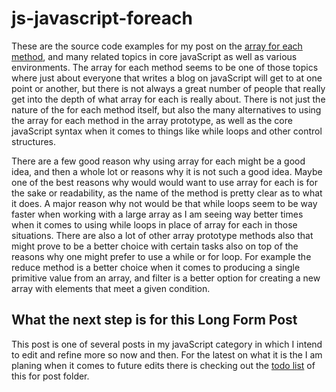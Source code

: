 # js-javascript-foreach

These are the source code examples for my post on the [array for each method](https://dustinpfister.github.io/2019/02/16/js-javascript-foreach/), and many related topics in core javaScript as well as various environments. The array for each method seems to be one of those topics where just about everyone that writes a blog on javaScript will get to at one point or another, but there is not always a great number of people that really get into the depth of what array for each is really about. There is not just the nature of the for each method itself, but also the many alternatives to using the array for each method in the array prototype, as well as the core javaScript syntax when it comes to things like while loops and other control structures.

There are a few good reason why using array for each might be a good idea, and then a whole lot or reasons why it is not such a good idea. Maybe one of the best reasons why would would want to use array for each is for the sake or readability, as the name of the method is pretty clear as to what it does. A major reason why not would be that while loops seem to be way faster when working with a large array as I am seeing way better times when it comes to using while loops in place of array for each in those situations. There are also a lot of other array prototype methods also that might prove to be a better choice with certain tasks also on top of the reasons why one might prefer to use a while or for loop. For example the reduce method is a better choice when it comes to producing a single primitive value from an array, and filter is a better option for creating a new array with elements that meet a given condition.

## What the next step is for this Long Form Post

This post is one of several posts in my javaScript category in which I intend to edit and refine more so now and then. For the latest on what it is the I am planing when it comes to future edits there is checking out the [todo list](https://github.com/dustinpfister/test_vjs/blob/master/for_post/js-javascript-foreach/todo.md) of this for post folder.
